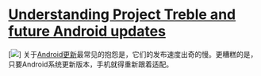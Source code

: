 # [Understanding Project Treble and future Android updates](https://www.androidauthority.com/project-treble-818225/)


[![](./_image/2018-04-03-16-06-32.jpg)]
关于[Android更新](https://www.androidauthority.com/android-8-0-update-784308/)最常见的抱怨是，它们的发布速度出奇的慢。更糟糕的是，只要Android系统更新版本，手机就得重新跟着适配。